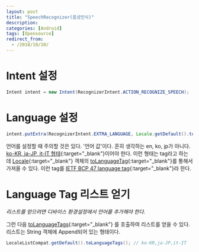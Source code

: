 ```yaml
---
layout: post
title: "SpeechRecognizer(음성인식)"
description: 
categories: [Android]
tags: [Opensource]
redirect_from:
  - /2018/10/10/
---
```


# Intent 설정

```java
Intent intent = new Intent(RecognizerIntent.ACTION_RECOGNIZE_SPEECH);
```

# Language 설정

```java
intent.putExtra(RecognizerIntent.EXTRA_LANGUAGE, Locale.getDefault().toLanguageTag());
```

언어를 설정할 때 주의할 것은 있다. '언어 값'이다. 흔히 생각하는 en, ko, jp가 아니다. [ko-KR, ja-JP, it-IT 형태](https://developer.android.com/reference/android/speech/RecognizerIntent.html#EXTRA_LANGUAGE){:target="_blank"}이어야 한다. 이런 형태는 tag라고 하는데 [Locale](https://developer.android.com/reference/java/util/Locale){:target="_blank"} 객체의 [toLanguageTag](https://developer.android.com/reference/java/util/Locale.html#toLanguageTag()){:target="_blank"}를 통해서 가져올 수 있다. 이런 tag를 [IETF BCP 47 language tag](https://developer.android.com/reference/java/util/Locale.html#toLanguageTag()){:target="_blank"}라 한다.

# Language Tag 리스트 얻기

*리스트를 얻으려면 디바이스 환경설정에서 언어를 추가해야 한다.*

그런 다음 [toLanguageTags](https://developer.android.com/reference/androidx/core/os/LocaleListCompat#toLanguageTags){:target="_blank"} 를 호출하여 리스트를 얻을 수 있다. 리스트는 String 객체에 Append되어 있는 형태이다.

```java
LocaleListCompat.getDefault().toLanguageTags(); // ko-KR,ja-JP,it-IT
```